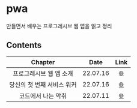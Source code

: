 # pwa

만들면서 배우는 프로그레시브 웹 앱을 읽고 정리

## Contents

|          Chapter           |   Date   |               Link                |
| :------------------------: | :------: | :-------------------------------: |
|  프로그레시브 웹 앱 소개   | 22.07.16 | <a href="" target="_blank">🌐</a> |
| 당신의 첫 번째 서비스 워커 | 22.07.16 | <a href="" target="_blank">🌐</a> |
|     코드에서 나는 악취     | 22.07.11 | <a href="" target="_blank">🌐</a> |
